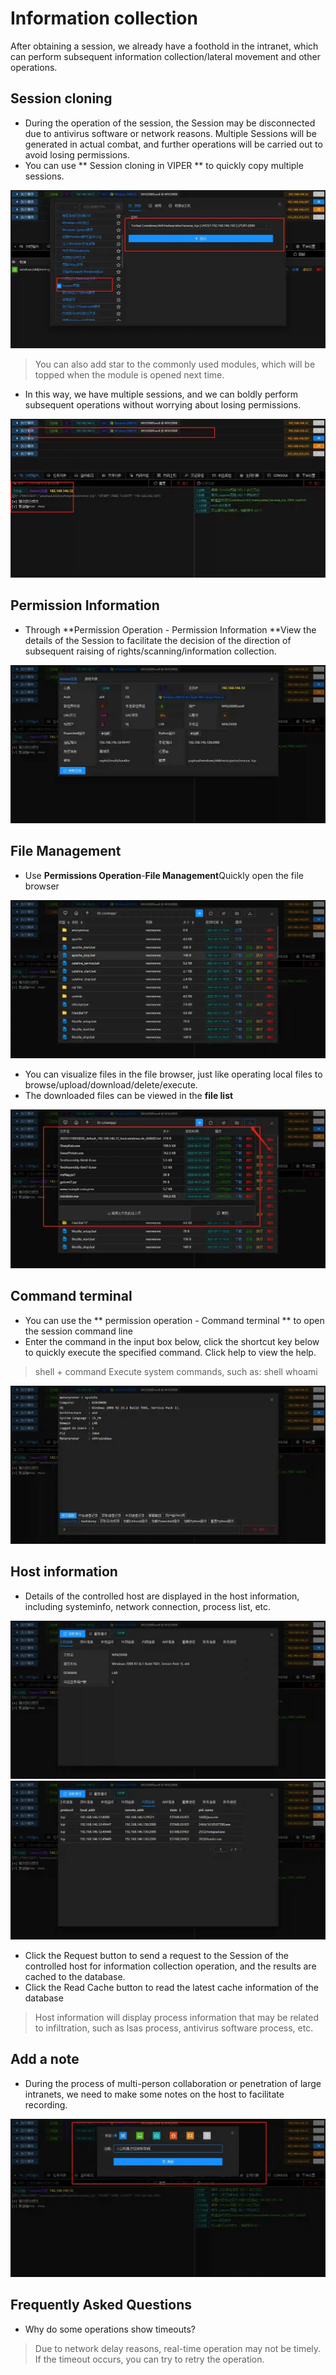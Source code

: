 # Information collection

After obtaining a session, we already have a foothold in the intranet, which can perform subsequent information collection/lateral movement and other operations.

## Session cloning

+ During the operation of the session, the Session may be disconnected due to antivirus software or network reasons. Multiple Sessions will be generated in actual combat, and further operations will be carried out to avoid losing permissions.
+ You can use ** Session cloning in VIPER ** to quickly copy multiple sessions.

![1610514115550-0b0a2b4e-e740-4509-8e55-d11efda91887.webp](./img/JtGpXwfa58LBGk67/1610514115550-0b0a2b4e-e740-4509-8e55-d11efda91887-465284.webp)

> You can also add star to the commonly used modules, which will be topped when the module is opened next time.
>

+ In this way, we have multiple sessions, and we can boldly perform subsequent operations without worrying about losing permissions.

![1610514148389-577a98e7-7a43-45bf-b375-109f693b9638.webp](./img/JtGpXwfa58LBGk67/1610514148389-577a98e7-7a43-45bf-b375-109f693b9638-316813.webp)

## Permission Information

+ Through **Permission Operation - Permission Information **View the details of the Session to facilitate the decision of the direction of subsequent raising of rights/scanning/information collection.

![1610514237108-df9af281-c4c6-4310-be38-b7dba9b09857.webp](./img/JtGpXwfa58LBGk67/1610514237108-df9af281-c4c6-4310-be38-b7dba9b09857-008808.webp)

## File Management

+ Use **Permissions Operation**-**File Management**Quickly open the file browser

![1610514259756-9ca5b2e8-f675-4502-bde5-9c553298f33d.webp](./img/JtGpXwfa58LBGk67/1610514259756-9ca5b2e8-f675-4502-bde5-9c553298f33d-894699.webp)

+ You can visualize files in the file browser, just like operating local files to browse/upload/download/delete/execute.
+ The downloaded files can be viewed in the **file list**

![1610514301835-101a02ec-dcde-4ee5-b4da-4167b9dfb461.webp](./img/JtGpXwfa58LBGk67/1610514301835-101a02ec-dcde-4ee5-b4da-4167b9dfb461-102212.webp)

## Command terminal

+ You can use the ** permission operation - Command terminal ** to open the session command line
+ Enter the command in the input box below, click the shortcut key below to quickly execute the specified command. Click help to view the help.

> shell + command Execute system commands, such as: shell whoami
>

![1610515232469-d211c0f5-9b53-4121-a699-eac175e80d6f.webp](./img/JtGpXwfa58LBGk67/1610515232469-d211c0f5-9b53-4121-a699-eac175e80d6f-053258.webp)

## Host information

+ Details of the controlled host are displayed in the host information, including systeminfo, network connection, process list, etc.

![1610515266934-7fd2024f-96c3-44aa-a913-c7e1889732e0.webp](./img/JtGpXwfa58LBGk67/1610515266934-7fd2024f-96c3-44aa-a913-c7e1889732e0-169801.webp)![1610515305279-6b710c83-bab8-4d40-89d1-5a00f1792f65.webp](./img/JtGpXwfa58LBGk67/1610515305279-6b710c83-bab8-4d40-89d1-5a00f1792f65-682219.webp)

+ Click the Request button to send a request to the Session of the controlled host for information collection operation, and the results are cached to the database.
+ Click the Read Cache button to read the latest cache information of the database

> Host information will display process information that may be related to infiltration, such as lsas process, antivirus software process, etc.
>

## Add a note

+ During the process of multi-person collaboration or penetration of large intranets, we need to make some notes on the host to facilitate recording.

![1610515376755-4131c71d-072a-4d3b-a53c-4385231e454f.webp](./img/JtGpXwfa58LBGk67/1610515376755-4131c71d-072a-4d3b-a53c-4385231e454f-101073.webp)

## Frequently Asked Questions

+ Why do some operations show timeouts?

> Due to network delay reasons, real-time operation may not be timely. If the timeout occurs, you can try to retry the operation.
